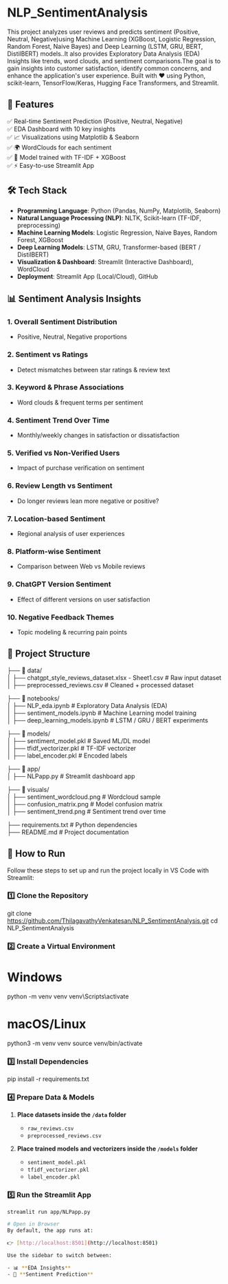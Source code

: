 # NLP_SentimentAnalysis
This project analyzes user reviews and predicts sentiment (Positive, Neutral, Negative)using Machine Learning (XGBoost, Logistic Regression, Random Forest, Naive Bayes) and Deep Learning (LSTM, GRU, BERT, DistilBERT) models..It also provides Exploratory Data Analysis (EDA) Insights like trends, word clouds, and sentiment comparisons.The goal is to gain insights into customer satisfaction, identify common concerns, and enhance the application's user experience.
Built with ❤️ using Python, scikit-learn, TensorFlow/Keras, Hugging Face Transformers, and Streamlit.

## 🚀 Features

✅ Real-time Sentiment Prediction (Positive, Neutral, Negative)                                                                                                                            
✅ EDA Dashboard with 10 key insights                                                                                                                                                      
✅ 📈 Visualizations using Matplotlib & Seaborn                                                                                                                                           
✅ 🌍 WordClouds for each sentiment                                                                                                                                                       
✅ 🔮 Model trained with TF-IDF + XGBoost                                                                                                                                                 
✅ ⚡ Easy-to-use Streamlit App                                                                                                                                                           

## 🛠️ Tech Stack

- **Programming Language**: Python (Pandas, NumPy, Matplotlib, Seaborn)  
- **Natural Language Processing (NLP)**: NLTK, Scikit-learn (TF-IDF, preprocessing)  
- **Machine Learning Models**: Logistic Regression, Naive Bayes, Random Forest, XGBoost  
- **Deep Learning Models**: LSTM, GRU, Transformer-based (BERT / DistilBERT)  
- **Visualization & Dashboard**: Streamlit (Interactive Dashboard), WordCloud  
- **Deployment**: Streamlit App (Local/Cloud), GitHub

## 📊 Sentiment Analysis Insights  

### 1. Overall Sentiment Distribution  
- Positive, Neutral, Negative proportions  

### 2. Sentiment vs Ratings  
- Detect mismatches between star ratings & review text  

### 3. Keyword & Phrase Associations  
- Word clouds & frequent terms per sentiment  

### 4. Sentiment Trend Over Time  
- Monthly/weekly changes in satisfaction or dissatisfaction  

### 5. Verified vs Non-Verified Users  
- Impact of purchase verification on sentiment  

### 6. Review Length vs Sentiment  
- Do longer reviews lean more negative or positive?  

### 7. Location-based Sentiment  
- Regional analysis of user experiences  

### 8. Platform-wise Sentiment  
- Comparison between Web vs Mobile reviews  

### 9. ChatGPT Version Sentiment  
- Effect of different versions on user satisfaction  

### 10. Negative Feedback Themes  
- Topic modeling & recurring pain points  

## 📂 Project Structure

├── 📁 data/  
│   ├── chatgpt_style_reviews_dataset.xlsx - Sheet1.csv              # Raw input dataset  
│   ├── preprocessed_reviews.csv                                     # Cleaned + processed dataset  

├── 📁 notebooks/  
│   ├── NLP_eda.ipynb                # Exploratory Data Analysis (EDA)  
│   ├── sentiment_models.ipynb       # Machine Learning model training  
│   ├── deep_learning_models.ipynb   # LSTM / GRU / BERT experiments  

├── 📁 models/  
│   ├── sentiment_model.pkl          # Saved ML/DL model  
│   ├── tfidf_vectorizer.pkl         # TF-IDF vectorizer  
│   ├── label_encoder.pkl            # Encoded labels  

├── 📁 app/  
│   ├── NLPapp.py                    # Streamlit dashboard app  

├── 📁 visuals/  
│   ├── sentiment_wordcloud.png      # Wordcloud sample  
│   ├── confusion_matrix.png         # Model confusion matrix  
│   ├── sentiment_trend.png          # Sentiment trend over time  

├── requirements.txt                 # Python dependencies  
├── README.md                        # Project documentation  

## 🚀 How to Run

Follow these steps to set up and run the project locally in VS Code with Streamlit:

### 1️⃣ Clone the Repository
git clone https://github.com/ThilagavathyVenkatesan/NLP_SentimentAnalysis.git
cd NLP_SentimentAnalysis

### 2️⃣ Create a Virtual Environment
# Windows
python -m venv venv
venv\Scripts\activate

# macOS/Linux
python3 -m venv venv
source venv/bin/activate

### 3️⃣ Install Dependencies
pip install -r requirements.txt

### 4️⃣ Prepare Data & Models

1. **Place datasets inside the `/data` folder**
   - `raw_reviews.csv`
   - `preprocessed_reviews.csv`

2. **Place trained models and vectorizers inside the `/models` folder**
   - `sentiment_model.pkl`
   - `tfidf_vectorizer.pkl`
   - `label_encoder.pkl`

### 5️⃣ Run the Streamlit App

```bash
streamlit run app/NLPapp.py

# Open in Browser
By default, the app runs at:

👉 [http://localhost:8501](http://localhost:8501)

Use the sidebar to switch between:

- 📊 **EDA Insights**  
- 🔮 **Sentiment Prediction**
